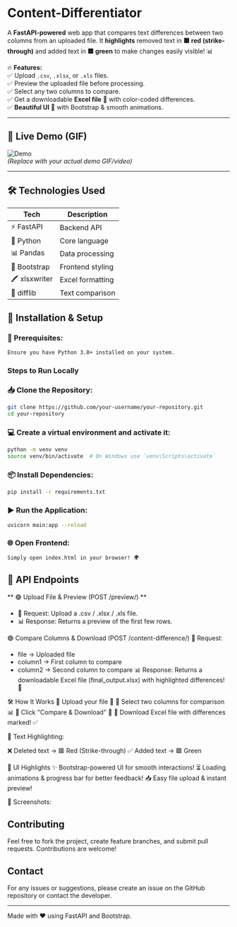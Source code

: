 # Content-Differentiator

A **FastAPI-powered** web app that compares text differences between two columns from an uploaded file. It **highlights** removed text in **🟥 red (strike-through)** and added text in **🟩 green** to make changes easily visible! 📊  

🔥 **Features:**  
✅ Upload `.csv`, `.xlsx`, or `.xls` files.  
✅ Preview the uploaded file before processing.  
✅ Select any two columns to compare.  
✅ Get a downloadable **Excel file** 📂 with color-coded differences.  
✅ **Beautiful UI** 🎨 with Bootstrap & smooth animations.  

---

## 🌟 Live Demo (GIF)  

![Demo](https://media.giphy.com/media/26AHONQ79FdWZhAI0/giphy.gif)  
*(Replace with your actual demo GIF/video)*  

---

## 🛠 Technologies Used  

| **Tech**   | **Description**  |
|------------|----------------|
| ⚡ FastAPI  | Backend API   |
| 🐍 Python  | Core language  |
| 📊 Pandas  | Data processing  |
| 🎨 Bootstrap  | Frontend styling  |
| 🖍 xlsxwriter  | Excel formatting  |
| 🔄 difflib  | Text comparison  |

## 🚀 Installation & Setup  

### **🔧 Prerequisites:** 
```bash
Ensure you have Python 3.8+ installed on your system.
```
### Steps to Run Locally
### **📥 Clone the Repository:**
   ```bash
   git clone https://github.com/your-username/your-repository.git
   cd your-repository
   ```
### 💻 Create a virtual environment and activate it: 
   ```bash
   python -m venv venv
   source venv/bin/activate  # On Windows use `venv\Scripts\activate`
   ```
   
### 📦 Install Dependencies:    
   ```bash
   pip install -r requirements.txt
   ```
### ▶ Run the Application: 
   ```bash
   uvicorn main:app --reload
   ```
### 🌐 Open Frontend:
```bash
Simply open index.html in your browser! 🌍
```

## 🔗 API Endpoints

** 🟢 Upload File & Preview (POST /preview/) **
* 📂 Request: Upload a .csv / .xlsx / .xls file.
* 📊 Response: Returns a preview of the first few rows.

🟢 Compare Columns & Download (POST /content-difference/)
📂 Request:
* file → Uploaded file
* column1 → First column to compare
* column2 → Second column to compare
📊 Response: Returns a downloadable Excel file (final_output.xlsx) with highlighted differences! 🎉

🛠 How It Works
🔹 Upload your file 📂
🔹 Select two columns for comparison 📊
🔹 Click "Compare & Download" 🚀
🔹 Download Excel file with differences marked! ✅

📌 Text Highlighting:

❌ Deleted text → 🟥 Red (Strike-through)
✅ Added text → 🟩 Green

🎨 UI Highlights
✨ Bootstrap-powered UI for smooth interactions!
⏳ Loading animations & progress bar for better feedback!
📥 Easy file upload & instant preview!

🔽 Screenshots:

## Contributing
Feel free to fork the project, create feature branches, and submit pull requests. Contributions are welcome!

## Contact
For any issues or suggestions, please create an issue on the GitHub repository or contact the developer.

---
Made with ❤️ using FastAPI and Bootstrap.


